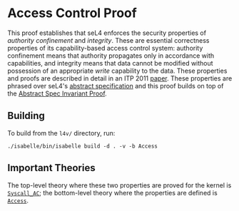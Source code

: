 <!--
     Copyright 2020, Data61, CSIRO (ABN 41 687 119 230)

     SPDX-License-Identifier: CC-BY-SA-4.0
-->

Access Control Proof
====================

This proof establishes that seL4 enforces the security properties of
*authority confinement* and *integrity*. These are essential correctness
properties of its capability-based access control system: authority
confinement means that authority propagates only in accordance with
capabilities, and integrity means that data cannot be modified without
possession of an appropriate *write* capability to the data. These
properties and proofs are described in detail in an ITP 2011 [paper][1].
These properties are phrased over seL4's
[abstract specification](../../spec/abstract/) and this proof builds on
top of the [Abstract Spec Invariant Proof](../invariant-abstract/).

  [1]: http://www.nicta.com.au/pub?id=4709 "seL4 Enforces Integrity"


Building
--------

To build from the `l4v/` directory, run:

    ./isabelle/bin/isabelle build -d . -v -b Access


Important Theories
------------------

The top-level theory where these two properties are proved for the
kernel is [`Syscall_AC`](Syscall_AC.thy); the bottom-level theory where
the properties are defined is [`Access`](Access.thy).


